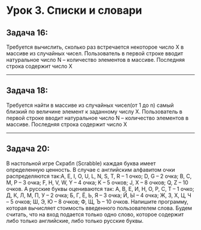 # Урок 3. Списки и словари

## Задача 16: 

Требуется вычислить, сколько раз встречается некоторое число X в массиве из случайных чисел. Пользователь в первой строке вводит натуральное число N – количество элементов в массиве. Последняя строка содержит число X

***

## Задача 18: 
Требуется найти в массиве из случайных чисел(от 1 до n) самый близкий по величине элемент к заданному числу X. Пользователь в первой строке вводит натуральное число N – количество элементов в массиве. Последняя строка содержит число X

***

## Задача 20: 
В настольной игре Скрабл (Scrabble) каждая буква имеет определенную ценность. В случае с английским алфавитом очки распределяются так:A, E, I, O, U, L, N, S, T, R – 1 очко; D, G – 2 очка; B, C, M, P – 3 очка; F, H, V, W, Y – 4 очка; K – 5 очков; J, X – 8 очков; Q, Z – 10 очков. А русские буквы оцениваются так: А, В, Е, И, Н, О, Р, С, Т – 1 очко; Д, К, Л, М, П, У – 2 очка; Б, Г, Ё, Ь, Я – 3 очка; Й, Ы – 4 очка; Ж, З, Х, Ц, Ч – 5 очков; Ш, Э, Ю – 8 очков; Ф, Щ, Ъ – 10 очков. Напишите программу, которая вычисляет стоимость введенного пользователем слова. Будем считать, что на вход подается только одно слово, которое содержит либо только английские, либо только русские буквы.